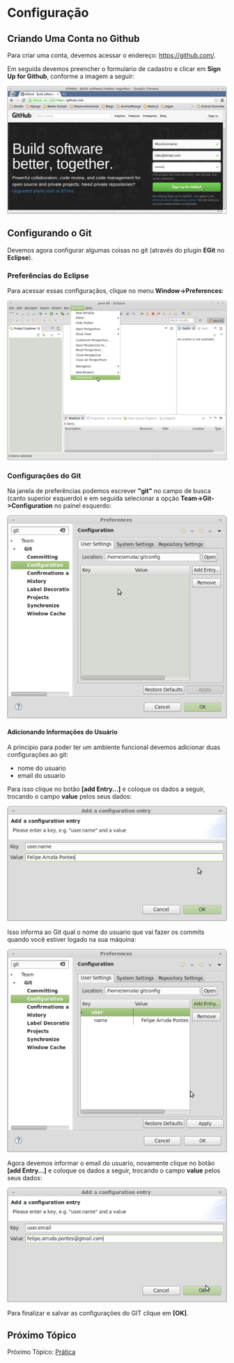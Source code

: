 # Configuração

## Criando Uma Conta no Github

Para criar uma conta, devemos acessar o endereço: https://github.com/.

Em seguida devemos preencher o formulario de cadastro e clicar em **Sign Up for Github**, conforme a imagem a seguir:

![Cadastro Github](imgs/cadastro_gh.png)


## Configurando o Git

Devemos agora configurar algumas coisas no git (através do plugin **EGit** no **Eclipse**).


### Preferências do Eclipse

Para acessar essas configuraçãos, clique no menu **Window->Preferences**:

![Acessando  Menu de Preferêcias](imgs/1.png)

### Configurações do Git

Na janela de preferências podemos escrever **"git"** no campo de busca (canto superior esquerdo) e em seguida selecionar a opção **Team->Git->Configuration** no painel esquerdo:

![Configurações do git no Menu de Preferências](imgs/2.png)

#### Adicionando Informações do Usuário

A principio para poder ter um ambiente funcional devemos adicionar duas configurações ao git:

* nome do usuario
* email do usuario

Para isso clique no botão **[add Entry...]** e coloque os dados a seguir, trocando o campo **value** pelos seus dados:

![Add User.name](imgs/3.png)

Isso informa ao Git qual o nome do usuario que vai fazer os commits quando você estiver logado na sua máquina:

![Add User.name](imgs/4.png)

Agora devemos informar o email do usuario, novamente clique no botão **[add Entry...]** e coloque os dados a seguir, trocando o campo **value** pelos seus dados:

![Add User.name](imgs/5.png)

Para finalizar e salvar as configurações do GIT clique em **[OK]**.

## Próximo Tópico
Próximo Tópico: [Prática](../pratica/README.md)